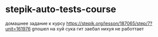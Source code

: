 # stepik-auto-tests-course
домашнее задание к курсу
https://stepik.org/lesson/187065/step/7?unit=161976
gпошел на хуй сука гит заебал нихуя не работтает
